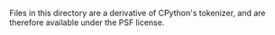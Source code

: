 Files in this directory are a derivative of CPython's tokenizer, and are
therefore available under the PSF license.
